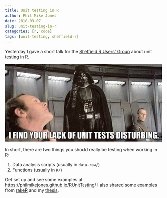 ```yaml
---
title: Unit testing in R
author: Phil Mike Jones
date: 2018-03-07
slug: unit-testing-in-r
categories: [r, code]
tags: [unit-testing, sheffield-r]
---
```


Yesterday I gave a short talk for the [Sheffield R Users' Group](http://sheffieldr.github.io/) about unit testing in R.

![I find your lack of unit tests disturbing](https://github.com/philmikejones/RUnitTesting/blob/master/img/lack-of-unit-tests-disturbing.png)

In short, there are two things you should really be testing when working in R:

1. Data analysis scripts (usually in `data-raw/`)
1. Functions (usually in `R/`)

Get set up and see some examples at https://philmikejones.github.io/RUnitTesting/
I also shared some examples from [rakeR](https://github.com/philmikejones/rakeR) and my [thesis](https://github.com/philmikejones/thesis).
